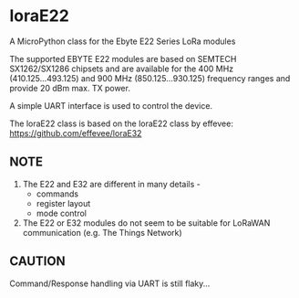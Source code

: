# loraE22
A MicroPython class for the Ebyte E22 Series LoRa modules

The supported EBYTE E22 modules are based on SEMTECH SX1262/SX1286 chipsets and are available for the 
400 MHz (410.125...493.125) and
900 MHz (850.125...930.125) frequency ranges and provide 20 dBm max. TX power.  

A simple UART interface is used to control the device.

The loraE22 class is based on the loraE22 class by effevee:
https://github.com/effevee/loraE32

## NOTE

1. The E22 and E32 are different in many details - 
   - commands
   - register layout
   - mode control
2. The E22 or E32 modules do not seem to be suitable for LoRaWAN communication
   (e.g. The Things Network)

## CAUTION

Command/Response handling via UART is still flaky...
